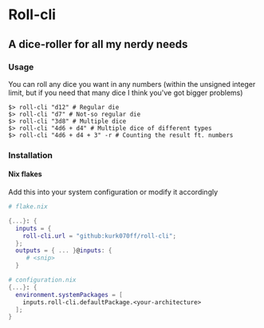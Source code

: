 # Roll-cli
## A dice-roller for all my nerdy needs

### Usage
You can roll any dice you want in any numbers (within the unsigned integer limit,
but if you need that many dice I think you've got bigger problems)
```
$> roll-cli "d12" # Regular die
$> roll-cli "d7" # Not-so regular die
$> roll-cli "3d8" # Multiple dice
$> roll-cli "4d6 + d4" # Multiple dice of different types
$> roll-cli "4d6 + d4 + 3" -r # Counting the result ft. numbers 
```

### Installation

#### Nix flakes

Add this into your system configuration or modify it accordingly

```nix
# flake.nix

{...}: {
  inputs = {
    roll-cli.url = "github:kurk070ff/roll-cli";
  };
  outputs = { ... }@inputs: {
     # <snip>
  }
```

```nix
# configuration.nix
{...}: {
  environment.systemPackages = [
    inputs.roll-cli.defaultPackage.<your-architecture>
  ];
}
```
